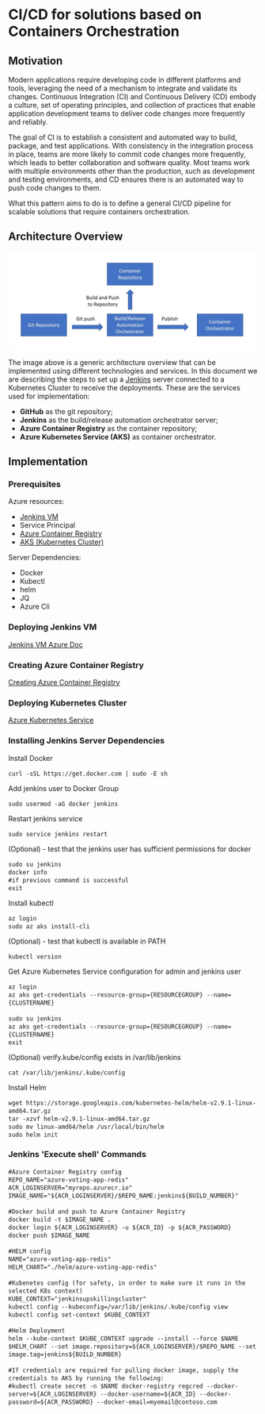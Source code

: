 # CI/CD for solutions based on Containers Orchestration

## Motivation

Modern applications require developing code in different platforms and tools, leveraging the need of a mechanism to integrate and validate its changes.
Continuous Integration (CI) and Continuous Delivery (CD) embody a culture, set of operating principles, and collection of practices that enable application development teams to deliver code changes more frequently and reliably. 

The goal of CI is to establish a consistent and automated way to build, package, and test applications. With consistency in the integration process in place, teams are more likely to commit code changes more frequently, which leads to better collaboration and software quality. Most teams work with multiple environments other than the production, such as development and testing environments, and CD ensures there is an automated way to push code changes to them.

What this pattern aims to do is to define a general CI/CD pipeline for scalable solutions that require containers orchestration.

## Architecture Overview

![General Architecture](/images/general-architecture.JPG)

The image above is a generic architecture overview that can be implemented using different technologies and services. In this document we are describing the steps to set up a [Jenkins](https://jenkins.io/) server connected to a Kubernetes Cluster to receive the deployments. These are the services used for implementation:

- **GitHub** as the git repository;
- **Jenkins** as the build/release automation orchestrator server;
- **Azure Container Registry** as the container repository;
- **Azure Kubernetes Service (AKS)** as container orchestrator.


## Implementation
### Prerequisites

Azure resources:
+ [Jenkins VM](https://docs.microsoft.com/en-us/azure/jenkins/)
+ Service Principal
+ [Azure Container Registry](https://docs.microsoft.com/en-us/azure/container-registry/)
+ [AKS (Kubernetes Cluster)](https://docs.microsoft.com/en-us/azure/aks/)

Server Dependencies:

+ Docker
+ Kubectl
+ helm
+ JQ
+ Azure Cli

### Deploying Jenkins VM 

[Jenkins VM Azure Doc](https://docs.microsoft.com/en-us/azure/jenkins/install-jenkins-solution-template)

### Creating Azure Container Registry

[Creating Azure Container Registry](https://docs.microsoft.com/en-us/azure/container-registry/container-registry-get-started-portal)

### Deploying Kubernetes Cluster

[Azure Kubernetes Service](https://docs.microsoft.com/en-us/azure/aks/tutorial-kubernetes-deploy-cluster)

### Installing Jenkins Server Dependencies 

Install Docker

	curl -sSL https://get.docker.com | sudo -E sh

Add jenkins user to Docker Group

	sudo usermod -aG docker jenkins

Restart jenkins service

	sudo service jenkins restart

(Optional) - test that the jenkins user has sufficient permissions for docker

	sudo su jenkins
	docker info
	#if previous command is successful
	exit

Install kubectl

	az login
	sudo az aks install-cli

(Optional) - test that kubectl is available in PATH

	kubectl version

Get Azure Kubernetes Service configuration for admin and jenkins user

	az login
	az aks get-credentials --resource-group={RESOURCEGROUP} --name={CLUSTERNAME}

    sudo su jenkins
	az aks get-credentials --resource-group={RESOURCEGROUP} --name={CLUSTERNAME}
	exit
	
(Optional) verify.kube/config exists in /var/lib/jenkins

	cat /var/lib/jenkins/.kube/config

Install Helm

	wget https://storage.googleapis.com/kubernetes-helm/helm-v2.9.1-linux-amd64.tar.gz
	tar -xzvf helm-v2.9.1-linux-amd64.tar.gz
	sudo mv linux-amd64/helm /usr/local/bin/helm
	sudo helm init

### Jenkins 'Execute shell' Commands 

	#Azure Container Registry config
	REPO_NAME="azure-voting-app-redis"
	ACR_LOGINSERVER="myrepo.azurecr.io"
	IMAGE_NAME="${ACR_LOGINSERVER}/$REPO_NAME:jenkins${BUILD_NUMBER}"
 
	#Docker build and push to Azure Container Registry
	docker build -t $IMAGE_NAME .
	docker login ${ACR_LOGINSERVER} -u ${ACR_ID} -p ${ACR_PASSWORD}
	docker push $IMAGE_NAME
	 
	#HELM config
	NAME="azure-voting-app-redis"
	HELM_CHART="./helm/azure-voting-app-redis"
	 
	#Kubenetes config (for safety, in order to make sure it runs in the selected K8s context)
	KUBE_CONTEXT="jenkinsupskillingcluster"
	kubectl config --kubeconfig=/var/lib/jenkins/.kube/config view
	kubectl config set-context $KUBE_CONTEXT
	 
	#Helm Deployment
	helm --kube-context $KUBE_CONTEXT upgrade --install --force $NAME $HELM_CHART --set image.repository=${ACR_LOGINSERVER}/$REPO_NAME --set image.tag=jenkins${BUILD_NUMBER} 
	 
	#If credentials are required for pulling docker image, supply the credentials to AKS by running the following:
	#kubectl create secret -n $NAME docker-registry regcred --docker-server=${ACR_LOGINSERVER} --docker-username=${ACR_ID} --docker-password=${ACR_PASSWORD} --docker-email=myemail@contoso.com